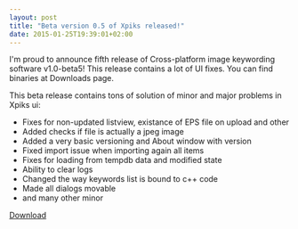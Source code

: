 ```yaml
---
layout: post
title: "Beta version 0.5 of Xpiks released!"
date: 2015-01-25T19:39:01+02:00
---
```


I'm proud to announce fifth release of Cross-platform image keywording software v1.0-beta5! This release contains a lot of UI fixes. You can find binaries at Downloads page.

This beta release contains tons of solution of minor and major problems in Xpiks ui:


- Fixes for non-updated listview, existance of EPS file on upload and other
- Added checks if file is actually a jpeg image
- Added a very basic versioning and About window with version
- Fixed import issue when importing again all items
- Fixes for loading from tempdb data and modified state
- Ability to clear logs
- Changed the way keywords list is bound to c++ code
- Made all dialogs movable
- and many other minor

<div class="download-link"><a href="{{ site.url }}/downloads">Download</a></div>